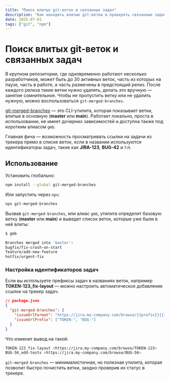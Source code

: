 ```yaml
---
title: "Поиск влитых git-веток и связанных задач"
description: "Как находить влитые git-ветки и проверять связанные задачи в трекере. Упрощает очистку репозитория после релизов и помогает не потерять важное."
date: 2025-07-01
tags: ["git", "npm"]
---
```


# Поиск влитых git-веток и связанных задач

В крупном репозитории, где одновременно работают несколько разработчиков, может быть до 30 активных веток,
часть из которых на паузе, часть в работе, а часть размечены в предстоящий релиз.
После каждого релиза такие ветки нужно удалять, делать это вручную — занятие сомнительное.
Чтобы не пропустить ветку или не удалить нужную, можно воспользоваться `git-merged-branches`.

[git-merged-branches](https://www.npmjs.com/package/git-merged-branches) — это CLI-утилита, которая показывает ветки, влитые в основную (**master** или **main**).
Работает локально, проста в использовании, не имеет дочерних зависимостей и доступна также под коротким алиасом `gmb`.

Главная фича — возможность просматривать ссылки на задачи из трекера прямо в списке веток,
если в названии используются идентификаторы задач, такие как **JIRA-123**, **BUG-42** и т.п.

## Использование

Установить глобально:

```bash
npm install --global git-merged-branches
```

Или запустить через `npx`:

```bash
npx git-merged-branches
```

Вызвав `git-merged-branches`, или алиас `gmb`, утилита определит базовую ветку (**master** или **main**) и выведет список веток,
которые уже были в неё влиты:

```bash
$ gmb

Branches merged into 'master':
bugfix/fix-crash-on-start
feature/add-new-feature
hotfix/urgent-fix
```

### Настройка идентификаторов задач

Если вы используете префиксы задач в названиях веток, например **TOKEN-123_fix-layout** — можно настроить автоматическое добавление ссылок на трекер задач.

```json
// package.json
{
  "git-merged-branches": {
    "issueUrlFormat": "https://jira.my-company.com/browse/{{prefix}}{{id}}",
    "issueUrlPrefix": ["TOKEN-", "BUG-"]
  }
}
```

Что изменит вывод на такой:

```bash
TOKEN-123_fix-layout <https://jira.my-company.com/browse/TOKEN-123>
BUG-56_add-tests <https://jira.my-company.com/browse/BUG-56>
```

`git-merged-branches` — минималистичная, но полезная утилита, которая позволит быстро почистить ветки, заодно проверив их статус в трекере.
